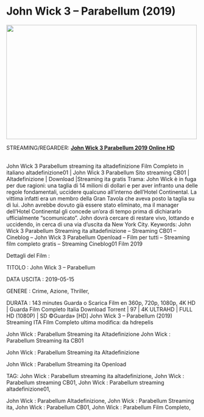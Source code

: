 <h1>John Wick 3 – Parabellum (2019)</h1>

<a href="https://availmovie.com/movie/458156/john-wick-3-parabellum.html"><img src="https://i1.wp.com/image.tmdb.org/t/p/w780//jEjyjX4izUucoq7A9jmbcT6q3e1.jpg" width="500" height="300"></a>

STREAMING/REGARDER: <strong><a href="[cok]" target="_blank">John Wick 3 Parabellum 2019 Online HD</a></strong><br><br>

John Wick 3 Parabellum streaming ita altadefinizione Film Completo in italiano altadefinizione01 | John Wick 3 Parabellum Sito streaming CB01 | Altadefinizione | Download |Streaming ita gratis Trama: John Wick è in fuga per due ragioni: una taglia di 14 milioni di dollari e per aver infranto una delle regole fondamentali, uccidere qualcuno all’interno dell’Hotel Continental. La vittima infatti era un membro della Gran Tavola che aveva posto la taglia su di lui. John avrebbe dovuto già essere stato eliminato, ma il manager dell’Hotel Continental gli concede un’ora di tempo prima di dichiararlo ufficialmente “scomunicato”. John dovrà cercare di restare vivo, lottando e uccidendo, in cerca di una via d’uscita da New York City. Keywords: John Wick 3 Parabellum Streaming ita altadefinizione – Streaming CB01 – Cineblog – John Wick 3 Parabellum Openload – Film per tutti – Streaming film completo gratis – Streaming Cineblog01 Film 2019

Dettagli del Film :

TITOLO : John Wick 3 – Parabellum

DATA USCITA : 2019-05-15

GENERE : Crime, Azione, Thriller,

DURATA : 143 minutes Guarda o Scarica Film en 360p, 720p, 1080p, 4K HD | Guarda Film Completo Italia Download Torrent | 97 | 4K ULTRAHD | FULL HD (1080P) | SD ©Guarda» [HD] John Wick 3 – Parabellum (2019) Streaming ITA Film Completo ultima modifica: da hdrepelis

John Wick : Parabellum Streaming ita Altadefinizione John Wick : Parabellum Streaming ita CB01

John Wick : Parabellum Streaming ita Altadefinizione

John Wick : Parabellum Streaming ita Openload

TAG: John Wick : Parabellum streaming ita altadefinizione, John Wick : Parabellum streaming CB01, John Wick : Parabellum streaming altadefinizione01,

John Wick : Parabellum Altadefinizione, John Wick : Parabellum Streaming ita, John Wick : Parabellum CB01, John Wick : Parabellum Film Completo,
